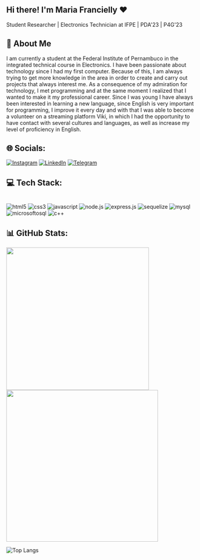 ## Hi there! I'm Maria Francielly ❤️

Student Researcher | Electronics Technician at IFPE | PDA'23 | P4G'23

## 📖 About Me

I am currently a student at the Federal Institute of Pernambuco in the integrated technical course in Electronics. I have been passionate about technology since I had my first computer. Because of this, I am always trying to get more knowledge in the area in order to create and carry out projects that always interest me. As a consequence of my admiration for technology, I met programming and at the same moment I realized that I wanted to make it my professional career. Since I was young I have always been interested in learning a new language, since English is very important for programming, I improve it every day and with that I was able to become a volunteer on a streaming platform Viki, in which I had the opportunity to have contact with several cultures and languages, as well as increase my level of proficiency in English.

## 🌐 Socials:

[![Instagram](https://img.shields.io/badge/Instagram-E4405F?style=for-the-badge&logo=instagram&logoColor=white)](https://www.instagram.com/frananisio/)
[![LinkedIn](https://img.shields.io/badge/LinkedIn-0077B5?style=for-the-badge&logo=linkedin&logoColor=white)](https://www.linkedin.com/in/maria-francielly-602964217/)
[![Telegram](https://img.shields.io/badge/Telegram-2CA5E0?style=for-the-badge&logo=telegram&logoColor=white)](https://t.me/frananisio1)

## 💻 Tech Stack:

<div style="display: inline_block"><br/>
    <img align-items="center" alt="html5" src="https://img.shields.io/badge/HTML5-E34F26?style=for-the-badge&logo=html5&logoColor=white"/>
    <img align-items="center" alt="css3" src="https://img.shields.io/badge/CSS3-1572B6?style=for-the-badge&logo=css3&logoColor=white"/>
    <img align-items="center" alt="javascript" src="https://img.shields.io/badge/JavaScript-323330?style=for-the-badge&logo=javascript&logoColor=F7DF1E"/>
    <img align-item="center"  alt="node.js" src="https://img.shields.io/badge/Node.js-43853D?style=for-the-badge&logo=node.js&logoColor=white"/>
    <img align-item="center"  alt="express.js" src="https://img.shields.io/badge/Express.js-404D59?style=for-the-badge"/>
    <img align-item="center"  alt="sequelize" src="https://img.shields.io/badge/sequelize-323330?style=for-the-badge&logo=sequelize&logoColor=blue"/>
    <img align-item="center"  alt="mysql" src="https://img.shields.io/badge/MySQL-00000F?style=for-the-badge&logo=mysql&logoColor=white"/>
    <img align-item="center"  alt="microsoftosql" src="https://img.shields.io/badge/Microsoft_SQL_Server-CC2927?style=for-the-badge&logo=microsoft-sql-server&logoColor=white"/>
    <img align-items="center" alt="c++" src="https://img.shields.io/badge/C%2B%2B-00599C?style=for-the-badge&logo=c%2B%2B&logoColor=white"/>

</div>

## 📊 GitHub Stats:

<img src="https://github-readme-stats.vercel.app/api?username=frananisio&show_icons=true&theme=dracula" width=376px/>  <img src="https://github-readme-streak-stats.herokuapp.com/?user=frananisio&theme=dracula&hide_border=false"  width="400px" />

![Top Langs](https://github-readme-stats.vercel.app/api/top-langs/?username=frananisio&theme=dracula&layout=compact)
